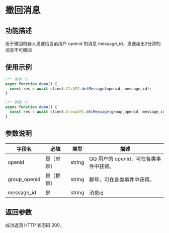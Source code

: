 # 撤回消息 <Badge text="v2.10.0" />

## 功能描述

用于撤回机器人发送给当前用户 openid 的消息 message_id，发送超出2分钟的消息不可撤回

## 使用示例

```js
/** 单聊 */
async function demo() {
  const res = await client.C2cAPI.delMessage(openid, message_id);
}

/** 群聊 */
async function demo() {
  const res = await client.GroupAPI.delMessage(group_openid, message_id);
}
```

## 参数说明

| 字段名  | 必填 | 类型                                                           | 描述                                                 |
| ------- | ---- | -------------------------------------------------------------- | ---------------------------------------------------- |
| openid | 是（单聊）  | string                                                         | QQ 用户的 openid，可在各类事件中获得。                       |
| group_openid | 是（群聊）   | string                                                         | 群号，可在各类事件中获得。|
| message_id  | 是   | string | 消息id  |


## 返回参数

成功返回 HTTP 状态码 200。
